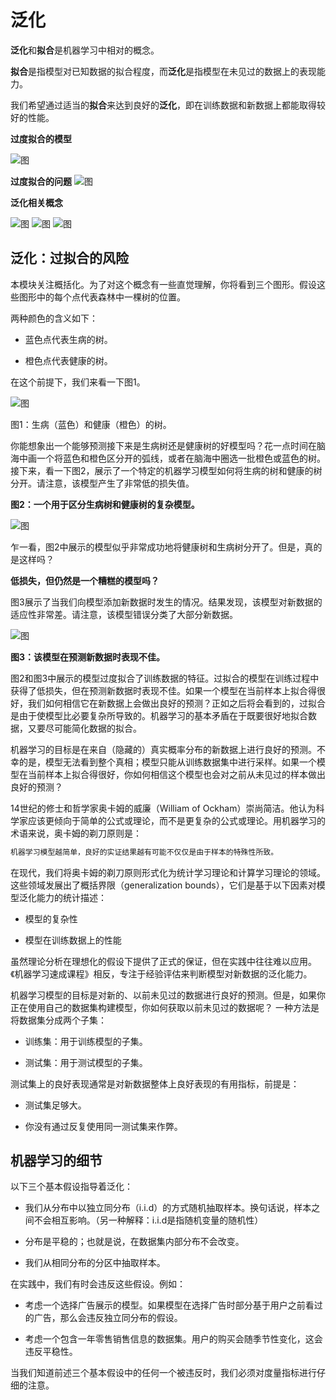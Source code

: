 # 泛化

**泛化**和**拟合**是机器学习中相对的概念。

**拟合**是指模型对已知数据的拟合程度，而**泛化**是指模型在未见过的数据上的表现能力。

我们希望通过适当的**拟合**来达到良好的**泛化**，即在训练数据和新数据上都能取得较好的性能。

**过度拟合的模型**

![图](https://jeasyplus.com/images/machine-learning/2023-06-27-17.32.59.png)

**过度拟合的问题**
![图](https://jeasyplus.com/images/machine-learning/2023-06-27-17.31.37.png)


**泛化相关概念**

![图](https://jeasyplus.com/images/machine-learning/2023-06-27-17.34.57.png)
![图](https://jeasyplus.com/images/machine-learning/2023-06-27-17.35.24.png)
![图](https://jeasyplus.com/images/machine-learning/2023-06-27-17.35.51.png)

## 泛化：过拟合的风险

本模块关注概括化。为了对这个概念有一些直觉理解，你将看到三个图形。假设这些图形中的每个点代表森林中一棵树的位置。

两种颜色的含义如下：

+ 蓝色点代表生病的树。


+ 橙色点代表健康的树。

在这个前提下，我们来看一下图1。

![图](https://jeasyplus.com/images/machine-learning/2023-06-27-17.35.53.png)

图1：生病（蓝色）和健康（橙色）的树。

你能想象出一个能够预测接下来是生病树还是健康树的好模型吗？花一点时间在脑海中画一个将蓝色和橙色区分开的弧线，或者在脑海中圈选一批橙色或蓝色的树。接下来，看一下图2，展示了一个特定的机器学习模型如何将生病的树和健康的树分开。请注意，该模型产生了非常低的损失值。

**图2：一个用于区分生病树和健康树的复杂模型。**


![图](https://jeasyplus.com/images/machine-learning/2023-06-27-17.35.55.png)

乍一看，图2中展示的模型似乎非常成功地将健康树和生病树分开了。但是，真的是这样吗？


**低损失，但仍然是一个糟糕的模型吗？**


图3展示了当我们向模型添加新数据时发生的情况。结果发现，该模型对新数据的适应性非常差。请注意，该模型错误分类了大部分新数据。


![图](https://jeasyplus.com/images/machine-learning/2023-06-27-17.35.57.png)


**图3：该模型在预测新数据时表现不佳。**

图2和图3中展示的模型过度拟合了训练数据的特征。过拟合的模型在训练过程中获得了低损失，但在预测新数据时表现不佳。如果一个模型在当前样本上拟合得很好，我们如何相信它在新数据上会做出良好的预测？正如之后将会看到的，过拟合是由于使模型比必要复杂所导致的。机器学习的基本矛盾在于既要很好地拟合数据，又要尽可能简化数据的拟合。

机器学习的目标是在来自（隐藏的）真实概率分布的新数据上进行良好的预测。不幸的是，模型无法看到整个真相；模型只能从训练数据集中进行采样。如果一个模型在当前样本上拟合得很好，你如何相信这个模型也会对之前从未见过的样本做出良好的预测？

14世纪的修士和哲学家奥卡姆的威廉（William of Ockham）崇尚简洁。他认为科学家应该更倾向于简单的公式或理论，而不是更复杂的公式或理论。用机器学习的术语来说，奥卡姆的剃刀原则是：

```python
机器学习模型越简单，良好的实证结果越有可能不仅仅是由于样本的特殊性所致。
```

在现代，我们将奥卡姆的剃刀原则形式化为统计学习理论和计算学习理论的领域。这些领域发展出了概括界限（generalization bounds），它们是基于以下因素对模型泛化能力的统计描述：

+ 模型的复杂性


+ 模型在训练数据上的性能

虽然理论分析在理想化的假设下提供了正式的保证，但在实践中往往难以应用。《机器学习速成课程》相反，专注于经验评估来判断模型对新数据的泛化能力。

机器学习模型的目标是对新的、以前未见过的数据进行良好的预测。但是，如果你正在使用自己的数据集构建模型，你如何获取以前未见过的数据呢？ 一种方法是将数据集分成两个子集：

+ 训练集：用于训练模型的子集。


+ 测试集：用于测试模型的子集。


测试集上的良好表现通常是对新数据整体上良好表现的有用指标，前提是：

+ 测试集足够大。


+ 你没有通过反复使用同一测试集来作弊。

## 机器学习的细节

以下三个基本假设指导着泛化：

+ 我们从分布中以独立同分布（i.i.d）的方式随机抽取样本。换句话说，样本之间不会相互影响。（另一种解释：i.i.d是指随机变量的随机性）


+ 分布是平稳的；也就是说，在数据集内部分布不会改变。


+ 我们从相同分布的分区中抽取样本。


在实践中，我们有时会违反这些假设。例如：

+ 考虑一个选择广告展示的模型。如果模型在选择广告时部分基于用户之前看过的广告，那么会违反独立同分布的假设。


+ 考虑一个包含一年零售销售信息的数据集。用户的购买会随季节性变化，这会违反平稳性。


当我们知道前述三个基本假设中的任何一个被违反时，我们必须对度量指标进行仔细的注意。

